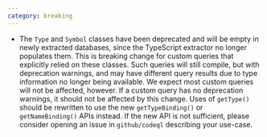 ```yaml
---
category: breaking
---
```

* The `Type` and `Symbol` classes have been deprecated and will be empty in newly extracted databases, since the TypeScript extractor no longer populates them.
  This is breaking change for custom queries that explicitly relied on these classes.
  Such queries will still compile, but with deprecation warnings, and may have different query results due to type information no longer being available.
  We expect most custom queries will not be affected, however. If a custom query has no deprecation warnings, it should not be affected by this change.
  Uses of `getType()` should be rewritten to use the new `getTypeBinding()` or `getNameBinding()` APIs instead.
  If the new API is not sufficient, please consider opening an issue in `github/codeql` describing your use-case.

